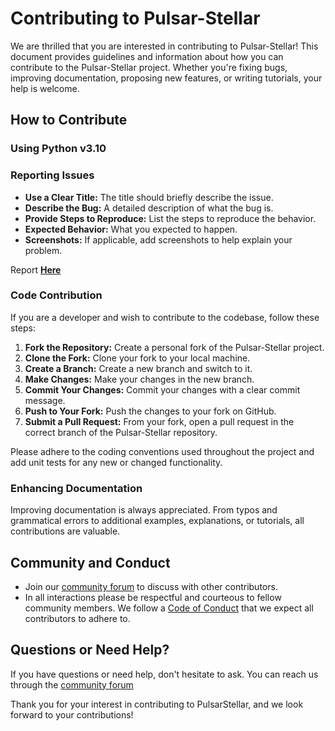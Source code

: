 # Contributing to Pulsar-Stellar

We are thrilled that you are interested in contributing to Pulsar-Stellar! This document provides guidelines and information about how you can contribute to the Pulsar-Stellar project. Whether you're fixing bugs, improving documentation, proposing new features, or writing tutorials, your help is welcome.

## How to Contribute

### **Using Python v3.10**

### Reporting Issues


- **Use a Clear Title:** The title should briefly describe the issue.
- **Describe the Bug:** A detailed description of what the bug is.
- **Provide Steps to Reproduce:** List the steps to reproduce the behavior.
- **Expected Behavior:** What you expected to happen.
- **Screenshots:** If applicable, add screenshots to help explain your problem.

Report **[Here](https://github.com/pulsarstellar/pulsarstellar/issues/new)**


### Code Contribution

If you are a developer and wish to contribute to the codebase, follow these steps:

1. **Fork the Repository:** Create a personal fork of the Pulsar-Stellar project.
2. **Clone the Fork:** Clone your fork to your local machine.
3. **Create a Branch:** Create a new branch and switch to it.
4. **Make Changes:** Make your changes in the new branch.
5. **Commit Your Changes:** Commit your changes with a clear commit message.
6. **Push to Your Fork:** Push the changes to your fork on GitHub.
7. **Submit a Pull Request:** From your fork, open a pull request in the correct branch of the Pulsar-Stellar repository.

Please adhere to the coding conventions used throughout the project and add unit tests for any new or changed functionality.

### Enhancing Documentation

Improving documentation is always appreciated. From typos and grammatical errors to additional examples, explanations, or tutorials, all contributions are valuable.

## Community and Conduct

- Join our [community forum](https://discord.gg/FtgHSTtd8R) to discuss with other contributors.
- In all interactions please be respectful and courteous to fellow community members. We follow a [Code of Conduct](CODE_OF_CONDUCT.md) that we expect all contributors to adhere to.

## Questions or Need Help?

If you have questions or need help, don't hesitate to ask. You can reach us through the [community forum](https://discord.gg/FtgHSTtd8R)

Thank you for your interest in contributing to PulsarStellar, and we look forward to your contributions!

